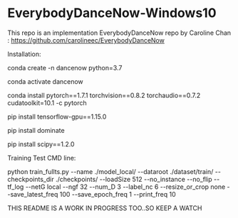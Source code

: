 # EverybodyDanceNow-Windows10

This repo is an implementation EverybodyDanceNow repo by Caroline Chan : https://github.com/carolineec/EverybodyDanceNow




Installation:


conda create -n dancenow python=3.7

conda activate dancenow


conda install pytorch==1.7.1 torchvision==0.8.2 torchaudio==0.7.2 cudatoolkit=10.1 -c pytorch

pip install tensorflow-gpu==1.15.0 

pip install dominate

pip install scipy==1.2.0


Training Test CMD line:

python train_fullts.py --name ./model_local/ --dataroot ./dataset/train/  --checkpoints_dir ./checkpoints/ --loadSize 512 --no_instance --no_flip --tf_log --netG local --ngf 32 --num_D 3 --label_nc 6 --resize_or_crop none --save_latest_freq 100 --save_epoch_freq 1 --print_freq 10   




THIS README IS A WORK IN PROGRESS TOO..SO KEEP A WATCH 

